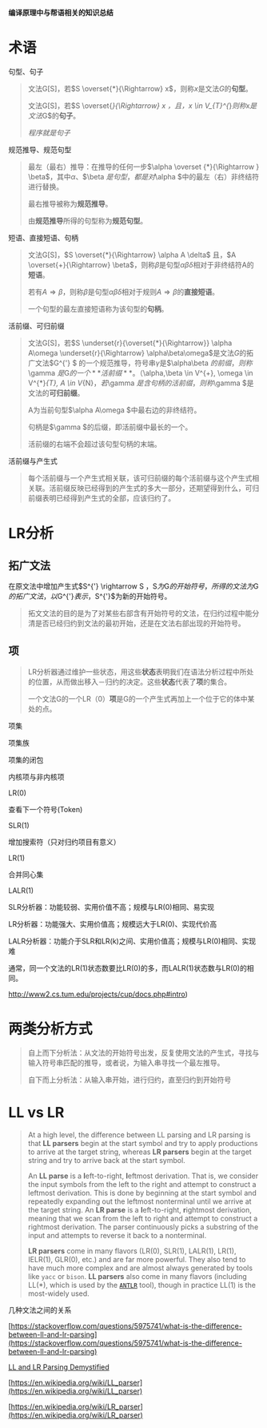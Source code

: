 **编译原理中与帮语相关的知识总结**

# 术语

句型、句子

>
> 文法G[S]，若$S \overset{*}{\Rightarrow} x$，则称$x$是文法$G$的**句型**。
>
> 文法G[S]，若$S \overset{*}{\Rightarrow} x $，且，$x \in V_{T}^{*}$则称$x$是文法$G$的**句子**。
>
> *程序就是句子*

规范推导、规范句型

> 最左（最右）推导：在推导的任何一步$\alpha \overset {*}{\Rightarrow } \beta$，其中$\alpha$、$\beta $是句型，都是对$\alpha $中的最左（右）非终结符进行替换。
>
> 最右推导被称为**规范推导**。
>
> 由**规范推导**所得的句型称为**规范句型**。

短语、直接短语、句柄

>
> 文法G[S]，$S \overset{*}{\Rightarrow} \alpha A \delta$ 且，$A \overset{+}{\Rightarrow} \beta$，则称$\beta$是句型$\alpha \beta \delta$相对于非终结符A的**短语**。
>
> 若有$A \Rightarrow \beta$，则称$\beta$是句型$\alpha \beta \delta$相对于规则$A \Rightarrow \beta$的**直接短语**。
>
> 一个句型的最左直接短语称为该句型的**句柄**。

活前缀、可归前缀

> 文法G[S]，若$S \underset{r}{\overset{*}{\Rightarrow}} \alpha A\omega \underset{r}{\Rightarrow} \alpha\beta\omega$是文法$G$的拓广文法$G^{'} $ 的一个规范推导，符号串$\gamma$是$\alpha\beta $的前缀，则称$\gamma $是$G$的一个**活前缀**。（$\alpha,\beta \in V^{+}, \omega \in V^{*}_{T}, A \in V_{N}$，若$\gamma $是含句柄的活前缀，则称$\gamma $是文法的**可归前缀**。
>
> A为当前句型$\alpha A\omega $中最右边的非终结符。
>
> 句柄是$\gamma $的后缀，即活前缀中最长的一个。
>
> 活前缀的右端不会超过该句型句柄的末端。

活前缀与产生式

> 每个活前缀与一个产生式相关联，该可归前缀的每个活前缀与这个产生式相关联。活前缀反映已经得到的产生式的多大一部分，还期望得到什么，可归前缀表明已经得到产生式的全部，应该归约了。
>

# LR分析

## 拓广文法

在原文法中增加产生式$S^{'} \rightarrow S $，$S$为$G$的开始符号，所得的文法为$G$的拓广文法，以$G^{'}$表示，$S^{'}$为新的开始符号。

> 拓文文法的目的是为了对某些右部含有开始符号的文法，在归约过程中能分清是否已经归约到文法的最初开始，还是在文法右部出现的开始符号。

## 项

> LR分析器通过维护一些状态，用这些**状态**表明我们在语法分析过程中所处的位置，从而做出移入－归约的决定。这些**状态**代表了**项**的集合。
>
> 一个文法G的一个LR（0）**项**是G的一个产生式再加上一个位于它的体中某处的点。

项集

项集族

项集的闭包

内核项与非内核项



LR(0)

查看下一个符号(Token)

SLR(1)

增加搜索符（只对归约项目有意义）

LR(1)

合并同心集

LALR(1)



SLR分析器：功能较弱、实用价值不高；规模与LR(0)相同、易实现

LR分析器：功能强大、实用价值高；规模远大于LR(0)、实现代价高

LALR分析器：功能介于SLR和LR(k)之间、实用价值高；规模与LR(0)相同、实现难

通常，同一个文法的LR(1)状态数要比LR(0)的多，而LALR(1)状态数与LR(0)的相同。 

http://www2.cs.tum.edu/projects/cup/docs.php#intro)

# 两类分析方式

> 自上而下分析法：从文法的开始符号出发，反复使用文法的产生式，寻找与输入符号串匹配的推导，或者说，为输入串寻找一个最左推导。
>
> 自下而上分析法：从输入串开始，进行归约，直至归约到开始符号

# LL vs LR

> At a high level, the difference between LL parsing and LR parsing is that **LL parsers** begin at the start symbol and try to apply productions to arrive at the target string, whereas **LR parsers** begin at the target string and try to arrive back at the start symbol.
>
> An **LL parse** is a **l**eft-to-right, **l**eftmost derivation. That is, we consider the input symbols from the left to the right and attempt to construct a leftmost derivation. This is done by beginning at the start symbol and repeatedly expanding out the leftmost nonterminal until we arrive at the target string. An **LR  parse** is a **l**eft-to-right, **r**ightmost derivation, meaning that we scan from the left to right and attempt to construct a rightmost derivation. The parser continuously picks a substring of the input and attempts to reverse it back to a nonterminal.
>
> **LR parsers** come in many flavors (LR(0), SLR(1), LALR(1), LR(1), IELR(1), GLR(0), etc.) and are far more powerful. They also tend to have much more complex and are almost always generated by tools like `yacc` or `bison`. **LL parsers** also come in many flavors (including LL(*), which is used by the [`ANTLR`](http://www.antlr.org/) tool), though in practice LL(1) is the most-widely used.



几种文法之间的关系

[https://stackoverflow.com/questions/5975741/what-is-the-difference-between-ll-and-lr-parsing](https://stackoverflow.com/questions/5975741/what-is-the-difference-between-ll-and-lr-parsing)

[LL and LR Parsing Demystified](http://blog.reverberate.org/2013/07/ll-and-lr-parsing-demystified.html)

[https://en.wikipedia.org/wiki/LL_parser](https://en.wikipedia.org/wiki/LL_parser)

[https://en.wikipedia.org/wiki/LR_parser](https://en.wikipedia.org/wiki/LR_parser)

